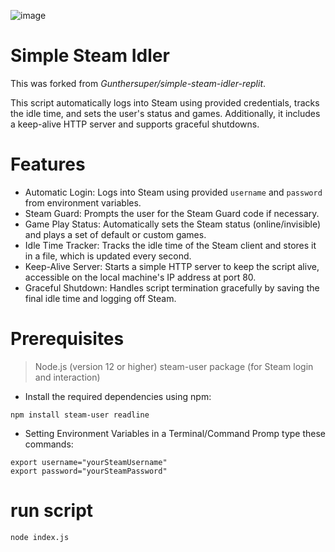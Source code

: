 ![image](https://github.com/user-attachments/assets/d6d0033a-feb2-45ed-857b-68342af22124)


# Simple Steam Idler

This was forked from *Gunthersuper/simple-steam-idler-replit*.

This script automatically logs into Steam using provided credentials, tracks the idle time, and sets the user's status and games. Additionally, it includes a keep-alive HTTP server and supports graceful shutdowns.

# Features
- Automatic Login: Logs into Steam using provided ``username`` and ``password`` from environment variables.
- Steam Guard: Prompts the user for the Steam Guard code if necessary.
- Game Play Status: Automatically sets the Steam status (online/invisible) and plays a set of default or custom games.
- Idle Time Tracker: Tracks the idle time of the Steam client and stores it in a file, which is updated every second.
- Keep-Alive Server: Starts a simple HTTP server to keep the script alive, accessible on the local machine's IP address at port 80.
- Graceful Shutdown: Handles script termination gracefully by saving the final idle time and logging off Steam.

# Prerequisites
> Node.js (version 12 or higher)
> steam-user package (for Steam login and interaction)

- Install the required dependencies using npm:

```
npm install steam-user readline
```

-  Setting Environment Variables in a Terminal/Command Promp type these commands:

```
export username="yourSteamUsername"
export password="yourSteamPassword"
```

# run script

```
node index.js
```

